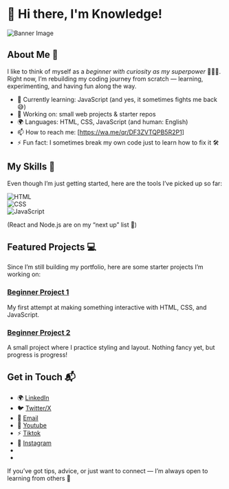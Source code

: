 # 👋 Hi there, I'm Knowledge!  

![Banner Image](https://res.cloudinary.com/dtrn8j0sz/image/upload/c_fill,h_300/v1746787744/PFP_gxv8zt.jpg)

## About Me 🚀

I like to think of myself as a *beginner with curiosity as my superpower* 🦸🏽‍♂.  
Right now, I’m rebuilding my coding journey from scratch — learning, experimenting, and having fun along the way.  

- 🌱 Currently learning: JavaScript (and yes, it sometimes fights me back 😅)  
- 🔭 Working on: small web projects & starter repos  
- 🌍 Languages: HTML, CSS, JavaScript (and human: English)  
- 📫 How to reach me: [https://wa.me/qr/DF3ZVTQPB5R2P1]  
- ⚡ Fun fact: I sometimes break my own code just to learn how to fix it 🛠  



## My Skills 🧠

Even though I’m just getting started, here are the tools I’ve picked up so far:  

![HTML](https://img.shields.io/badge/-HTML-E34F26?style=flat-square&logo=html5&logoColor=white)  
![CSS](https://img.shields.io/badge/-CSS-1572B6?style=flat-square&logo=css3&logoColor=white)  
![JavaScript](https://img.shields.io/badge/-JavaScript-F7DF1E?style=flat-square&logo=javascript&logoColor=black)  

(React and Node.js are on my “next up” list 👀)  



## Featured Projects 💻  

Since I’m still building my portfolio, here are some starter projects I’m working on:  

### [Beginner Project 1](#)  
My first attempt at making something interactive with HTML, CSS, and JavaScript.  

### [Beginner Project 2](#)  
A small project where I practice styling and layout. Nothing fancy yet, but progress is progress!  



## Get in Touch 📬  

- 🌍 [LinkedIn](#https://www.linkedin.com/in/knowledge54/)  
- 🐦 [Twitter/X](#https://x.com/CodeWKnow_ledge)  
- 📧 [Email](#udohknowledg5@gmail.com)
- 🎥 [Youtube](#https://youtube.com/@codewknowledge)
- ⚡ [Tiktok](#https://www.tiktok.com/@codewithknowledge)
- 🎈 [Instagram](#https://www.instagram.com/codewithknowledge)
-  
- 

If you’ve got tips, advice, or just want to connect — I’m always open to learning from others 🤝
